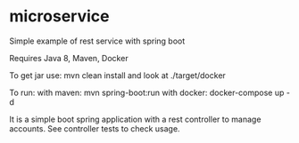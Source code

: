# microservice
Simple example of rest service with spring boot

Requires Java 8, Maven, Docker
  
To get jar use:
  mvn clean install
and look at ./target/docker

To run:
 with maven:
 	mvn spring-boot:run
 with docker:
    docker-compose up -d

It is a simple boot spring application with a rest controller to manage accounts.
See controller tests to check usage.
